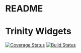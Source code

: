 # README

Trinity Widgets
====================

[![Coverage Status](https://coveralls.io/repos/github/modpreneur/trinity-widgets/badge.svg?branch=master)](https://coveralls.io/github/modpreneur/trinity-widgets?branch=master)
[![Build Status](https://travis-ci.org/modpreneur/trinity-widgets.svg?branch=master)](https://travis-ci.org/modpreneur/trinity-settings)


